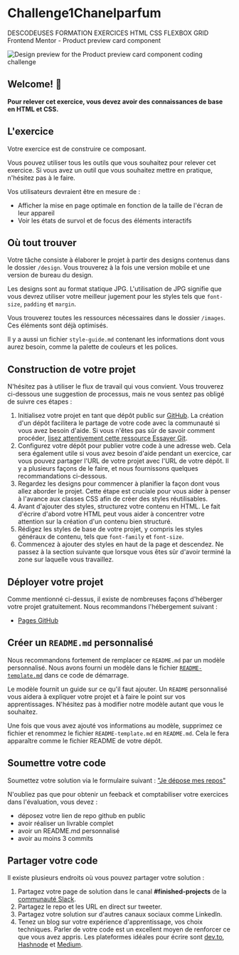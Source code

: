 # Challenge1Chanelparfum
DESCODEUSES FORMATION EXERCICES HTML CSS FLEXBOX GRID
 Frontend Mentor - Product preview card component

![Design preview for the Product preview card component coding challenge](./design/desktop-preview.jpg)

## Welcome! 👋


**Pour relever cet exercice, vous devez avoir des connaissances de base en HTML et CSS.**

## L'exercice

Votre exercice est de construire ce composant.

Vous pouvez utiliser tous les outils que vous souhaitez pour relever cet exercice. Si vous avez un outil que vous souhaitez mettre en pratique, n'hésitez pas à le faire.

Vos utilisateurs devraient être en mesure de :

- Afficher la mise en page optimale en fonction de la taille de l'écran de leur appareil
- Voir les états de survol et de focus des éléments interactifs



## Où tout trouver

Votre tâche consiste à élaborer le projet à partir des designs contenus dans le dossier `/design`. Vous trouverez à la fois une version mobile et une version de bureau du design.

Les designs sont au format statique JPG. L'utilisation de JPG signifie que vous devrez utiliser votre meilleur jugement pour les styles tels que `font-size`, `padding` et `margin`.

Vous trouverez toutes les ressources nécessaires dans le dossier `/images`. Ces éléments sont déjà optimisés.

Il y a aussi un fichier `style-guide.md` contenant les informations dont vous aurez besoin, comme la palette de couleurs et les polices.

## Construction de votre projet

N'hésitez pas à utiliser le flux de travail qui vous convient. Vous trouverez ci-dessous une suggestion de processus, mais ne vous sentez pas obligé de suivre ces étapes :

1. Initialisez votre projet en tant que dépôt public sur [GitHub](https://github.com/). La création d'un dépôt facilitera le partage de votre code avec la communauté si vous avez besoin d'aide. Si vous n'êtes pas sûr de savoir comment procéder, [lisez attentivement cette ressource Essayer Git](https://try.github.io/).
2. Configurez votre dépôt pour publier votre code à une adresse web. Cela sera également utile si vous avez besoin d'aide pendant un exercice, car vous pouvez partager l'URL de votre projet avec l'URL de votre dépôt. Il y a plusieurs façons de le faire, et nous fournissons quelques recommandations ci-dessous.
3. Regardez les designs pour commencer à planifier la façon dont vous allez aborder le projet. Cette étape est cruciale pour vous aider à penser à l'avance aux classes CSS afin de créer des styles réutilisables.
4. Avant d'ajouter des styles, structurez votre contenu en HTML. Le fait d'écrire d'abord votre HTML peut vous aider à concentrer votre attention sur la création d'un contenu bien structuré.
5. Rédigez les styles de base de votre projet, y compris les styles généraux de contenu, tels que `font-family` et `font-size`.
6. Commencez à ajouter des styles en haut de la page et descendez. Ne passez à la section suivante que lorsque vous êtes sûr d'avoir terminé la zone sur laquelle vous travaillez.

## Déployer votre projet

Comme mentionné ci-dessus, il existe de nombreuses façons d'héberger votre projet gratuitement. Nous recommandons l'hébergement suivant :

- [Pages GitHub](https://pages.github.com/)

## Créer un `README.md` personnalisé

Nous recommandons fortement de remplacer ce `README.md` par un modèle personnalisé. Nous avons fourni un modèle dans le fichier [`README-template.md`](./README-template.md) dans ce code de démarrage.

Le modèle fournit un guide sur ce qu'il faut ajouter. Un `README` personnalisé vous aidera à expliquer votre projet et à faire le point sur vos apprentissages. N'hésitez pas à modifier notre modèle autant que vous le souhaitez.

Une fois que vous avez ajouté vos informations au modèle, supprimez ce fichier et renommez le fichier `README-template.md` en `README.md`. Cela le fera apparaître comme le fichier README de votre dépôt.

## Soumettre votre code

Soumettez votre solution via le formulaire suivant :
["Je dépose mes repos"](https://descodeuses.org/je-depose-mes-repos)

N'oubliez pas que pour obtenir un feeback et comptabiliser votre exercices dans l'évaluation, vous devez :

- déposez votre lien de repo github en public
- avoir réaliser un livrable complet
- avoir un README.md personnalisé
- avoir au moins 3 commits

## Partager votre code

Il existe plusieurs endroits où vous pouvez partager votre solution :

1. Partagez votre page de solution dans le canal **#finished-projects** de la [communauté Slack](https://www.frontendmentor.io/slack). 
2. Partagez le repo et les URL en direct sur tweeter. 
3. Partagez votre solution sur d'autres canaux sociaux comme LinkedIn.
4. Tenez un blog sur votre expérience d'apprentissage, vos choix techniques. Parler de votre code est un excellent moyen de renforcer ce que vous avez appris. Les plateformes idéales pour écrire sont [dev.to](https://dev.to/), [Hashnode](https://hashnode.com/) et [Medium](https://medium.com/).

